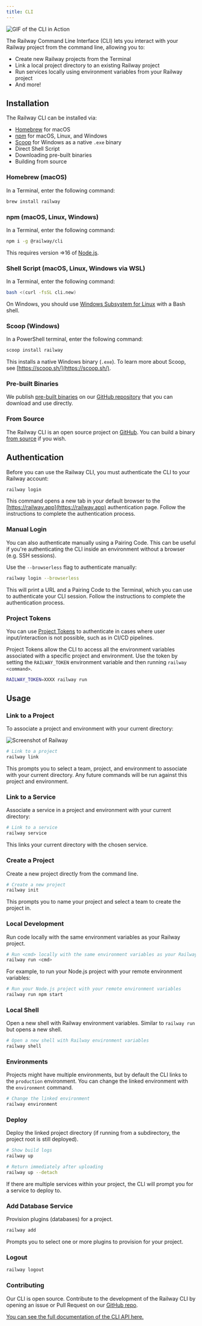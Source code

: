 ```yaml
---
title: CLI
---
```


<Image src="https://res.cloudinary.com/railway/image/upload/v1645060494/docs/CLIexample_fiflvb.gif"
alt="GIF of the CLI in Action"
layout="intrinsic"
width={800} height={468} quality={100} />

The Railway Command Line Interface (CLI) lets you interact with your
Railway project from the command line, allowing you to:
- Create new Railway projects from the Terminal
- Link a local project directory to an existing Railway project
- Run services locally using environment variables from your Railway project
- And more!

## Installation

The Railway CLI can be installed via:
- [Homebrew](https://brew.sh) for macOS
- [npm](https://www.npmjs.com/package/@railway/cli) for macOS, Linux, and Windows
- [Scoop](https://scoop.sh) for Windows as a native `.exe` binary
- Direct Shell Script
- Downloading pre-built binaries
- Building from source

### Homebrew (macOS)

In a Terminal, enter the following command:

```bash
brew install railway
```

### npm (macOS, Linux, Windows)

In a Terminal, enter the following command:
```bash
npm i -g @railway/cli
```

This requires version =>16 of [Node.js](https://nodejs.org/en/).

### Shell Script (macOS, Linux, Windows via WSL)

In a Terminal, enter the following command:
```bash
bash <(curl -fsSL cli.new)
```

On Windows, you should use [Windows Subsystem for Linux](https://learn.microsoft.com/en-us/windows/wsl/install)
with a Bash shell.

### Scoop (Windows)

In a PowerShell terminal, enter the following command:
```ps1
scoop install railway
```

This installs a native Windows binary (`.exe`). To learn more about Scoop,
see [https://scoop.sh/](https://scoop.sh/).

### Pre-built Binaries

We publish [pre-built binaries](https://github.com/railwayapp/cli/releases/latest)
on our [GitHub repository](https://github.com/railwayapp/cli) that you can
download and use directly.

### From Source

The Railway CLI is an open source project on [GitHub](https://github.com/railwayapp/cli).
You can build a binary [from source](https://github.com/railwayapp/cli#from-source)
if you wish.

## Authentication

Before you can use the Railway CLI, you must authenticate the CLI to your Railway account:
```bash
railway login
```

This command opens a new tab in your default browser to the [https://railway.app](https://railway.app)
authentication page. Follow the instructions to complete the authentication process.

### Manual Login

You can also authenticate manually using a Pairing Code. This can be useful if
you're authenticating the CLI inside an environment without a browser (e.g. SSH
sessions).

Use the `--browserless` flag to authenticate manually:
```bash
railway login --browserless
```

This will print a URL and a Pairing Code to the Terminal, which you can use to
authenticate your CLI session. Follow the instructions to complete the authentication
process.

### Project Tokens

You can use [Project Tokens](/deploy/integrations#project-tokens) to authenticate
in cases where user input/interaction is not possible, such as in CI/CD pipelines.

Project Tokens allow the CLI to access all the environment variables associated
with a specific project and environment. Use the token by setting the
`RAILWAY_TOKEN` environment variable and then running `railway <command>`.

```bash
RAILWAY_TOKEN=XXXX railway run
```

## Usage

### Link to a Project

To associate a project and environment with your current directory:

<Image src="https://res.cloudinary.com/railway/image/upload/v1631917786/docs/railway-link_juslvt.png"
alt="Screenshot of Railway"
layout="intrinsic"
width={389} height={116} quality={80} />

```bash
# Link to a project
railway link
```

This prompts you to select a team, project, and environment to associate with
your current directory. Any future commands will be run against this project and environment.

### Link to a Service

Associate a service in a project and environment with your current directory:

```bash
# Link to a service
railway service
```

This links your current directory with the chosen service.

### Create a Project

Create a new project directly from the command line.

```bash
# Create a new project
railway init
```
This prompts you to name your project and select a team to create the project in.

### Local Development

Run code locally with the same environment variables as your Railway project.

```bash
# Run <cmd> locally with the same environment variables as your Railway project
railway run <cmd>
```

For example, to run your Node.js project with your remote environment variables:

```bash
# Run your Node.js project with your remote environment variables
railway run npm start
```

### Local Shell

Open a new shell with Railway environment variables. Similar to `railway run` but opens a new shell.

```bash
# Open a new shell with Railway environment variables
railway shell
```

### Environments

Projects might have multiple environments, but by default the CLI links to the `production` environment.
You can change the linked environment with the `environment` command.

```bash
# Change the linked environment
railway environment
```

### Deploy

Deploy the linked project directory (if running from a subdirectory, the project root is still deployed).

```bash
# Show build logs
railway up

# Return immediately after uploading
railway up --detach
```

If there are multiple services within your project, the CLI will prompt you for a service to deploy to.

### Add Database Service

Provision plugins (databases) for a project.

```bash
railway add
```
Prompts you to select one or more plugins to provision for your project.

### Logout

```bash
railway logout
```

### Contributing

Our CLI is open source. Contribute to the development of the Railway CLI by opening an issue or Pull Request on our [GitHub repo](https://github.com/railwayapp/cli).

[You can see the full documentation of the CLI API here.](/reference/cli-api)
